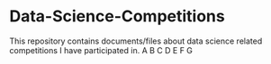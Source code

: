 # Data-Science-Competitions
This repository contains documents/files about data science related competitions I have participated in.
A
B
C
D
E
F
G
